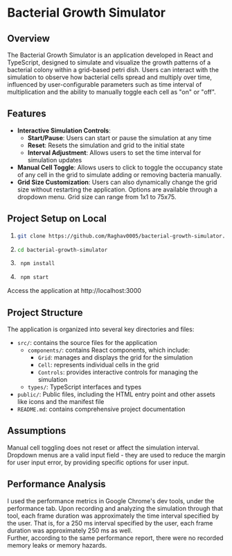# Bacterial Growth Simulator

## Overview

The Bacterial Growth Simulator is an application developed in React and TypeScript, designed to simulate and visualize the growth patterns of a bacterial colony within a grid-based petri dish. 
Users can interact with the simulation to observe how bacterial cells spread and multiply over time, influenced by user-configurable parameters such as time interval of multiplication and the ability to manually toggle each cell as "on" or "off".

## Features

- **Interactive Simulation Controls**:
  - **Start/Pause**: Users can start or pause the simulation at any time
  - **Reset**: Resets the simulation and grid to the initial state
  - **Interval Adjustment**: Allows users to set the time interval for simulation updates
- **Manual Cell Toggle**: Allows users to click to toggle the occupancy state of any cell in the grid to simulate adding or removing bacteria manually.
- **Grid Size Customization**: Users can also dynamically change the grid size without restarting the application.
Options are available through a dropdown menu. Grid size can range from 1x1 to 75x75.

## Project Setup on Local

1. ```bash
   git clone https://github.com/Raghav0005/bacterial-growth-simulator.git
2. ```bash
   cd bacterial-growth-simulator
3. ```bash
    npm install
4. ```bash
    npm start
Access the application at http://localhost:3000

## Project Structure

The application is organized into several key directories and files:

- `src/`: contains the source files for the application
  - `components/`: contains React components, which include:
    - `Grid`: manages and displays the grid for the simulation
    - `Cell`: represents individual cells in the grid
    - `Controls`: provides interactive controls for managing the simulation
  - `types/`: TypeScript interfaces and types
- `public/`: Public files, including the HTML entry point and other assets like icons and the manifest file
- `README.md`: contains comprehensive project documentation

## Assumptions
Manual cell toggling does not reset or affect the simulation interval. <br>
Dropdown menus are a valid input field - they are used to reduce the margin for user input error, by providing specific options for user input.

## Performance Analysis
I used the performance metrics in Google Chrome's dev tools, under the performance tab.
Upon recording and analyzing the simulation through that tool, each frame duration was approximately the time interval specified by the user.
That is, for a 250 ms interval specified by the user, each frame duration was approximately 250 ms as well. <br>
Further, according to the same performance report, there were no recorded memory leaks or memory hazards.

